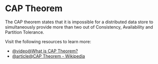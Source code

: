 # CAP Theorem

The CAP theorem states that it is impossible for a distributed data store to simultaneously provide more than two out of Consistency, Availability and Partition Tolerance.

Visit the following resources to learn more:

- [@video@What is CAP Theorem?](https://www.youtube.com/watch?v=_RbsFXWRZ10)
- [@article@CAP Theorem - Wikipedia](https://en.wikipedia.org/wiki/CAP_theorem)
